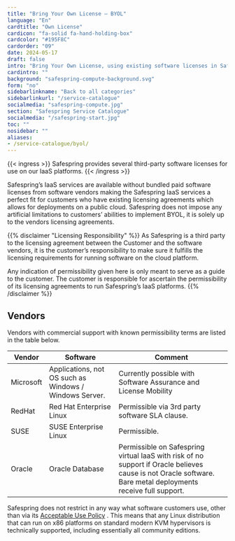 ```yaml
---
title: "Bring Your Own License – BYOL"
language: "En"
cardtitle: "Own License"
cardicon: "fa-solid fa-hand-holding-box"
cardcolor: "#195F8C"
cardorder: "09"
date: 2024-05-17
draft: false
intro: "Bring Your Own License, using existing software licenses in Safespring cloud environment"
cardintro: ""
background: "safespring-compute-background.svg"
form: "no"
sidebarlinkname: "Back to all categories"
sidebarlinkurl: "/service-catalogue"
socialmedia: "safespring-compute.jpg"
section: "Safespring Service Catalogue"
socialmedia: "/safespring-start.jpg"
toc: ""
nosidebar: ""
aliases:
- /service-catalogue/byol/
---
```


{{< ingress >}}
Safespring provides several third-party software licenses for use on our IaaS platforms.
{{< /ingress >}}

Safespring’s IaaS services are available without bundled paid software licenses from software vendors making the Safespring IaaS services a perfect fit for customers who have existing licensing agreements which allows for deployments on a public cloud. Safespring does not impose any artificial limitations to customers’ abilities to implement BYOL, it is solely up to the vendors licensing agreements.

{{% disclaimer "Licensing Responsibility" %}}
As Safespring is a third party to the licensing agreement between the Customer and the software vendors, it is the customer’s responsibility to make sure it fulfills the licensing requirements for running software on the cloud platform. 

Any indication of permissibility given here is only meant to serve as a guide to the customer. The customer is responsible for ascertain the permissibility of its licensing agreements to run Safespring’s IaaS platforms.
{{% /disclaimer %}}

## Vendors
Vendors with commercial support with known permissibility terms are listed in the table below. 


| Vendor    | Software                                               | Comment                                                                                                                                                      |
|-----------|--------------------------------------------------------|--------------------------------------------------------------------------------------------------------------------------------------------------------------|
| Microsoft | Applications, not OS such as Windows / Windows Server. | Currently possible with Software Assurance and License Mobility                                                                                              |
| RedHat    | Red Hat Enterprise Linux                               | Permissible via 3rd party software SLA clause.                                                                                                               |
| SUSE      | SUSE Enterprise Linux                                  | Permissible.                                                                                                                                                 |
| Oracle    | Oracle Database                                        | Permissible on Safespring virtual IaaS with risk of no support if Oracle believes cause is not Oracle software. Bare metal deployments receive full support. |

Safespring does not restrict in any way what software customers use, other than via its [Acceptable Use Policy](/documents/safespring-acceptable_use_policy.pdf) . This means that any Linux distribution that can run on x86 platforms on standard modern KVM hypervisors is technically supported, including essentially all community editions.

